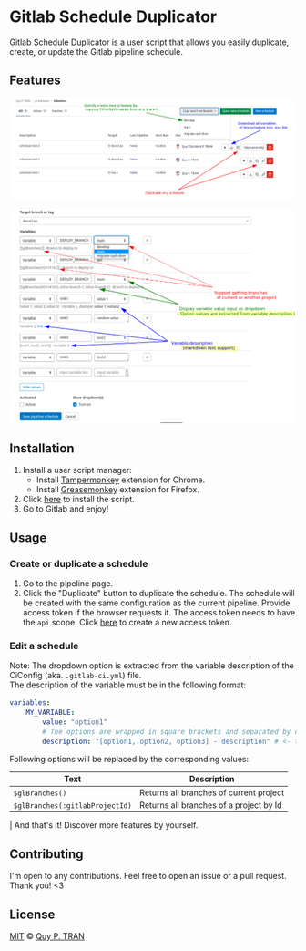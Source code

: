 # Gitlab Schedule Duplicator

Gitlab Schedule Duplicator is a user script that allows you easily duplicate, create, or update the Gitlab pipeline schedule.

## Features

![feature 1](imgs/feature-1.png)

![feature 2](imgs/feature-2.png)

## Installation

1. Install a user script manager:
	- Install [Tampermonkey](https://chrome.google.com/webstore/detail/tampermonkey/dhdgffkkebhmkfjojejmpbldmpobfkfo) extension for Chrome.
	- Install [Greasemonkey](https://addons.mozilla.org/en-US/firefox/addon/greasemonkey/) extension for Firefox.
2. Click [here](https://gitlab.com/tranphuquy19/gs-duplicator/-/raw/main/dist/gs-duplicator.user.js) to install the script.
3. Go to Gitlab and enjoy!

## Usage

### Create or duplicate a schedule

1. Go to the pipeline page.
2. Click the "Duplicate" button to duplicate the schedule. The schedule will be created with the same configuration as the current pipeline. Provide access token if the browser requests it. The access token needs to have the `api` scope. Click [here](https://gitlab.com/-/profile/personal_access_tokens) to create a new access token.

### Edit a schedule

Note: The dropdown option is extracted from the variable description of the CiConfig (aka. `.gitlab-ci.yml`) file.
<br>
The description of the variable must be in the following format:

```yaml
variables:
	MY_VARIABLE:
		value: "option1"
		# The options are wrapped in square brackets and separated by commas (,). Must be at the beginning of the line.
		description: "[option1, option2, option3] - description" # <- this is the description
```

Following options will be replaced by the corresponding values:

| Text                            | Description                             |
|---------------------------------|-----------------------------------------|
| `$glBranches()`                 | Returns all branches of current project |
| `$glBranches(:gitlabProjectId)` | Returns all branches of a project by Id |

| And that's it! Discover more features by yourself.

## Contributing

I'm open to any contributions. Feel free to open an issue or a pull request. Thank you! <3

## License

[MIT](LICENSE) © [Quy P. TRAN](https://github.com/tranphuquy19)
